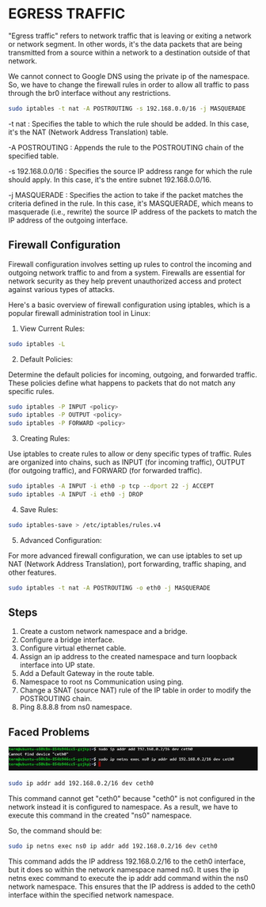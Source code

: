 # EGRESS TRAFFIC

"Egress traffic" refers to network traffic that is leaving or exiting a network or network segment. In other words, it's the data packets that are being transmitted from a source within a network to a destination outside of that network.

We cannot connect to Google DNS using the private ip of the namespace. So, we have to change the firewall rules in order to allow all traffic to pass through the br0 interface without any restrictions.  

```bash
sudo iptables -t nat -A POSTROUTING -s 192.168.0.0/16 -j MASQUERADE
```

-t nat : Specifies the table to which the rule should be added. In this case, it's the NAT (Network Address Translation) table.

-A POSTROUTING : Appends the rule to the POSTROUTING chain of the specified table.

-s 192.168.0.0/16 : Specifies the source IP address range for which the rule should apply. In this case, it's the entire subnet 192.168.0.0/16.

-j MASQUERADE : Specifies the action to take if the packet matches the criteria defined in the rule. In this case, it's MASQUERADE, which means to masquerade (i.e., rewrite) the source IP address of the packets to match the IP address of the outgoing interface.

## Firewall Configuration

Firewall configuration involves setting up rules to control the incoming and outgoing network traffic to and from a system. Firewalls are essential for network security as they help prevent unauthorized access and protect against various types of attacks.

Here's a basic overview of firewall configuration using iptables, which is a popular firewall administration tool in Linux:

1. View Current Rules:

```bash
sudo iptables -L
```

2. Default Policies:

Determine the default policies for incoming, outgoing, and forwarded traffic. These policies define what happens to packets that do not match any specific rules.

```bash
sudo iptables -P INPUT <policy>
sudo iptables -P OUTPUT <policy>
sudo iptables -P FORWARD <policy>
```

3. Creating Rules:

Use iptables to create rules to allow or deny specific types of traffic. Rules are organized into chains, such as INPUT (for incoming traffic), OUTPUT (for outgoing traffic), and FORWARD (for forwarded traffic).

```bash
sudo iptables -A INPUT -i eth0 -p tcp --dport 22 -j ACCEPT
sudo iptables -A INPUT -i eth0 -j DROP
```

4. Save Rules:

```bash
sudo iptables-save > /etc/iptables/rules.v4
```

5. Advanced Configuration:

For more advanced firewall configuration, we can use iptables to set up NAT (Network Address Translation), port forwarding, traffic shaping, and other features.

```bash
sudo iptables -t nat -A POSTROUTING -o eth0 -j MASQUERADE
```



## Steps

1. Create a custom network namespace and a bridge.
2. Configure a bridge interface.
3. Configure virtual ethernet cable.
4. Assign an ip address to the created namespace and turn loopback interface into UP state.
5. Add a Default Gateway in the route table.
6. Namespace to root ns Communication using ping.
7. Change a SNAT (source NAT) rule of the IP table in order to modify the POSTROUTING chain.
8. Ping 8.8.8.8 from ns0 namespace.

## Faced Problems

![alt text](./images/net-05.JPG)

```bash
sudo ip addr add 192.168.0.2/16 dev ceth0
```
This command cannot get "ceth0" because "ceth0" is not configured in the network instead it is configured to namespace. As a result, we have to execute this command in the created "ns0" namespace. 

So, the command should be:

```bash
sudo ip netns exec ns0 ip addr add 192.168.0.2/16 dev ceth0
```

This command adds the IP address 192.168.0.2/16 to the ceth0 interface, but it does so within the network namespace named ns0. It uses the ip netns exec command to execute the ip addr add command within the ns0 network namespace. This ensures that the IP address is added to the ceth0 interface within the specified network namespace.